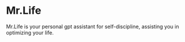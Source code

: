 # Mr.Life
Mr.Life is your personal gpt assistant for self-discipline, assisting you in optimizing your life.

